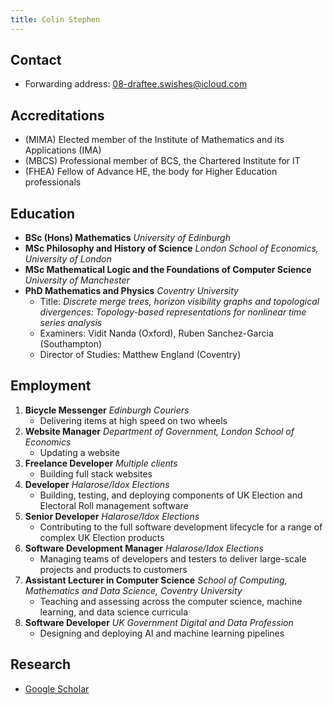 ```yaml
---
title: Colin Stephen
---
```


## Contact

- Forwarding address: [08-draftee.swishes@icloud.com](mailto:08-draftee.swishes@icloud.com)

## Accreditations

- (MIMA) Elected member of the Institute of Mathematics and its Applications (IMA)
- (MBCS) Professional member of BCS, the Chartered Institute for IT
- (FHEA) Fellow of Advance HE, the body for Higher Education professionals

## Education

- **BSc (Hons) Mathematics** _University of Edinburgh_
- **MSc Philosophy and History of Science** _London School of Economics, University of London_
- **MSc Mathematical Logic and the Foundations of Computer Science** _University of Manchester_
- **PhD Mathematics and Physics** _Coventry University_
  - Title: _Discrete merge trees, horizon visibility graphs and topological divergences: Topology-based representations for nonlinear time series analysis_
  - Examiners: Vidit Nanda (Oxford), Ruben Sanchez-Garcia (Southampton)
  - Director of Studies: Matthew England (Coventry)

## Employment

1. **Bicycle Messenger** _Edinburgh Couriers_
    * Delivering items at high speed on two wheels
3. **Website Manager** _Department of Government, London School of Economics_
    * Updating a website
5. **Freelance Developer** _Multiple clients_
    * Building full stack websites
7. **Developer** _Halarose/Idox Elections_
    * Building, testing, and deploying components of UK Election and Electoral Roll management software
9. **Senior Developer** _Halarose/Idox Elections_
    * Contributing to the full software development lifecycle for a range of complex UK Election products
11. **Software Development Manager** _Halarose/Idox Elections_
    * Managing teams of developers and testers to deliver large-scale projects and products to customers
13. **Assistant Lecturer in Computer Science** _School of Computing, Mathematics and Data Science, Coventry University_
    * Teaching and assessing across the computer science, machine learning, and data science curricula
15. **Software Developer** _UK Government Digital and Data Profession_
    * Designing and deploying AI and machine learning pipelines

## Research

- [Google Scholar](https://scholar.google.com/citations?user=HNmtzhoAAAAJ&hl=en)
